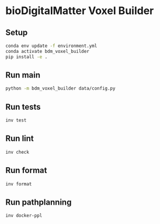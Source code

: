 # bioDigitalMatter Voxel Builder

## Setup

```bash
conda env update -f environment.yml
conda activate bdm_voxel_builder
pip install -e .
```

## Run main

```bash
python -m bdm_voxel_builder data/config.py
```

## Run tests

```bash
inv test
```

## Run lint

```bash
inv check
```

## Run format

```bash
inv format
```

## Run pathplanning

```bash
inv docker-ppl
```
